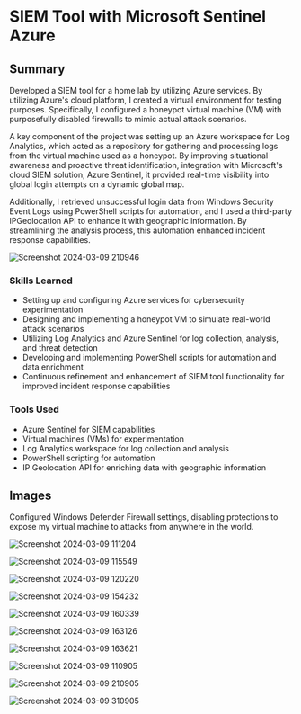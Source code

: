 <h1>SIEM Tool with Microsoft Sentinel Azure</h1>

## Summary


Developed a SIEM tool for a home lab by utilizing Azure services. By utilizing Azure's cloud platform, I created a virtual environment for testing purposes. Specifically, I configured a honeypot virtual machine (VM) with purposefully disabled firewalls to mimic actual attack scenarios. 

A key component of the project was setting up an Azure workspace for Log Analytics, which acted as a repository for gathering and processing logs from the virtual machine used as a honeypot. By improving situational awareness and proactive threat identification, integration with Microsoft's cloud SIEM solution, Azure Sentinel, it provided real-time visibility into global login attempts on a dynamic global map. 

Additionally, I retrieved unsuccessful login data from Windows Security Event Logs using PowerShell scripts for automation, and I used a third-party IPGeolocation API to enhance it with geographic information. By streamlining the analysis process, this automation enhanced incident response capabilities.

![Screenshot 2024-03-09 210946](https://github.com/sarch25/SIEM-Tool-with-Microsoft-Sentinel-Azure/assets/130470960/609f79f5-61b1-4f1b-9be7-88014d7378cf)

### Skills Learned


- Setting up and configuring Azure services for cybersecurity experimentation
- Designing and implementing a honeypot VM to simulate real-world attack scenarios
- Utilizing Log Analytics and Azure Sentinel for log collection, analysis, and threat detection
- Developing and implementing PowerShell scripts for automation and data enrichment
- Continuous refinement and enhancement of SIEM tool functionality for improved incident response capabilities

### Tools Used


- Azure Sentinel for SIEM capabilities
- Virtual machines (VMs) for experimentation
- Log Analytics workspace for log collection and analysis
- PowerShell scripting for automation
- IP Geolocation API for enriching data with geographic information

## Images

Configured Windows Defender Firewall settings, disabling protections to expose my virtual machine to attacks from anywhere in the world.

![Screenshot 2024-03-09 111204](https://github.com/sarch25/SIEM-Tool-with-Microsoft-Sentinel-Azure/assets/130470960/c43384ce-5c87-447c-9faa-bfa17b35e1a1)


![Screenshot 2024-03-09 115549](https://github.com/sarch25/SIEM-Tool-with-Microsoft-Sentinel-Azure/assets/130470960/52b26df5-e1c4-45b0-8def-6e821db9cde0)


![Screenshot 2024-03-09 120220](https://github.com/sarch25/SIEM-Tool-with-Microsoft-Sentinel-Azure/assets/130470960/aa658682-8c53-4e33-8252-433240ab945d)


![Screenshot 2024-03-09 154232](https://github.com/sarch25/SIEM-Tool-with-Microsoft-Sentinel-Azure/assets/130470960/1457cf8c-0c76-4712-a15b-3ea852dd76bd)


![Screenshot 2024-03-09 160339](https://github.com/sarch25/SIEM-Tool-with-Microsoft-Sentinel-Azure/assets/130470960/34e80863-b57a-4bdb-8b20-f704589912f3)


![Screenshot 2024-03-09 163126](https://github.com/sarch25/SIEM-Tool-with-Microsoft-Sentinel-Azure/assets/130470960/d540f91b-f236-4975-8718-b00bcab37e04)


![Screenshot 2024-03-09 163621](https://github.com/sarch25/SIEM-Tool-with-Microsoft-Sentinel-Azure/assets/130470960/48858b30-6371-4c3e-8515-b0a6774ab554)


![Screenshot 2024-03-09 110905](https://github.com/sarch25/SIEM-Tool-with-Microsoft-Sentinel-Azure/assets/130470960/ddeeae1f-e7df-417d-9bb1-84b2c68c05bc)


![Screenshot 2024-03-09 210905](https://github.com/sarch25/SIEM-Tool-with-Microsoft-Sentinel-Azure/assets/130470960/f0ae788d-5b02-462d-9ecc-0d657558f656)


![Screenshot 2024-03-09 310905](https://github.com/sarch25/SIEM-Tool-with-Microsoft-Sentinel-Azure/assets/130470960/e9d1935f-8521-4248-a7e7-db3d03168b09)

